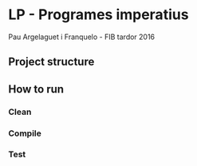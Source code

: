 # LP - Programes imperatius

Pau Argelaguet i Franquelo - FIB tardor 2016

## Project structure

## How to run

### Clean

### Compile

### Test
